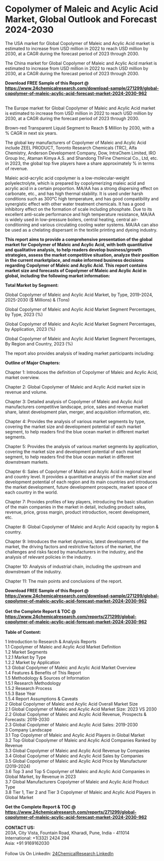 <h1>Copolymer of Maleic and Acylic Acid Market, Global Outlook and Forecast 2024-2030</h1><p>The USA market for Global Copolymer of Maleic and Acylic Acid market is estimated to increase from USD million in 2022 to reach USD million by 2030, at a CAGR during the forecast period of 2023 through 2030.</p><p>
</p><p>The China market for Global Copolymer of Maleic and Acylic Acid market is estimated to increase from USD million in 2022 to reach USD million by 2030, at a CAGR during the forecast period of 2023 through 2030.</p><div><b>Download FREE Sample of this Report @ 
            <a href="https://www.24chemicalresearch.com/download-sample/271299/global-copolymer-of-maleic-acylic-acid-forecast-market-2024-2030-962">
            https://www.24chemicalresearch.com/download-sample/271299/global-copolymer-of-maleic-acylic-acid-forecast-market-2024-2030-962</a></b></div><br><p>
</p><p>The Europe market for Global Copolymer of Maleic and Acylic Acid market is estimated to increase from USD million in 2022 to reach USD million by 2030, at a CAGR during the forecast period of 2023 through 2030.</p><p>
Brown-red Transparent Liquid Segment to Reach $ Million by 2030, with a % CAGR in next six years.</p><p>
The global key manufacturers of Copolymer of Maleic and Acylic Acid include ZEEL PRODUCT, Toronto Research Chemicals (TRC), Alfa Chemistry, Anderson Development Company, Dow, IntraChem Limited, IRO Group Inc, Ataman Kimya A.S. and Shandong ThFine Chemical Co., Ltd, etc. in 2023, the global top five players have a share approximately % in terms of revenue.</p><p>
Maleic acid-acrylic acid copolymer is a low-molecular-weight polyelectrolyte, which is prepared by copolymerizing maleic acid and acrylic acid in a certain proportion. MA/AA has a strong dispersing effect on carbonate, etc., and has high thermal stability. It is used under harsh conditions such as 300°C high temperature, and has good compatibility and synergistic effect with other water treatment chemicals. It has a good inhibitory effect on the formation of scale including phosphate. Due to its excellent anti-scale performance and high temperature resistance, MA/AA is widely used in low-pressure boilers, central heating, central air-conditioning and various circulating cooling water systems. MA/AA can also be used as a chelating dispersant in the textile printing and dyeing industry.</p><p>
<strong>This report aims to provide a comprehensive presentation of the global market for Copolymer of Maleic and Acylic Acid, with both quantitative and qualitative analysis, to help readers develop business/growth strategies, assess the market competitive situation, analyze their position in the current marketplace, and make informed business decisions regarding Copolymer of Maleic and Acylic Acid. This report contains market size and forecasts of Copolymer of Maleic and Acylic Acid in global, including the following market information:</strong></p><p>
</p><p>
<strong>Total Market by Segment:</strong></p><p>
Global Copolymer of Maleic and Acylic Acid Market, by Type, 2019-2024, 2025-2030 ($ Millions) &amp; (Tons)</p><p>
Global Copolymer of Maleic and Acylic Acid Market Segment Percentages, by Type, 2023 (%)</p><p>
</p><p>
Global Copolymer of Maleic and Acylic Acid Market Segment Percentages, by Application, 2023 (%)</p><p>
</p><p>
Global Copolymer of Maleic and Acylic Acid Market Segment Percentages, By Region and Country, 2023 (%)</p><p>
</p><p>
The report also provides analysis of leading market participants including:</p><p>
</p><p>
</p><p>
</p><p><strong>Outline of Major Chapters:</strong></p><p>
</p><p>Chapter 1: Introduces the definition of Copolymer of Maleic and Acylic Acid, market overview.</p><p>
Chapter 2: Global Copolymer of Maleic and Acylic Acid market size in revenue and volume.</p><p>
Chapter 3: Detailed analysis of Copolymer of Maleic and Acylic Acid manufacturers competitive landscape, price, sales and revenue market share, latest development plan, merger, and acquisition information, etc.</p><p>
Chapter 4: Provides the analysis of various market segments by type, covering the market size and development potential of each market segment, to help readers find the blue ocean market in different market segments.</p><p>
Chapter 5: Provides the analysis of various market segments by application, covering the market size and development potential of each market segment, to help readers find the blue ocean market in different downstream markets.</p><p>
Chapter 6: Sales of Copolymer of Maleic and Acylic Acid in regional level and country level. It provides a quantitative analysis of the market size and development potential of each region and its main countries and introduces the market development, future development prospects, market space of each country in the world.</p><p>
Chapter 7: Provides profiles of key players, introducing the basic situation of the main companies in the market in detail, including product sales, revenue, price, gross margin, product introduction, recent development, etc.</p><p>
Chapter 8: Global Copolymer of Maleic and Acylic Acid capacity by region &amp; country.</p><p>
Chapter 9: Introduces the market dynamics, latest developments of the market, the driving factors and restrictive factors of the market, the challenges and risks faced by manufacturers in the industry, and the analysis of relevant policies in the industry.</p><p>
Chapter 10: Analysis of industrial chain, including the upstream and downstream of the industry.</p><p>
Chapter 11: The main points and conclusions of the report.</p><div><b>Download FREE Sample of this Report @ 
            <a href="https://www.24chemicalresearch.com/download-sample/271299/global-copolymer-of-maleic-acylic-acid-forecast-market-2024-2030-962">
            https://www.24chemicalresearch.com/download-sample/271299/global-copolymer-of-maleic-acylic-acid-forecast-market-2024-2030-962</a></b></div><br><div><b>Get the Complete Report & TOC @ 
            <a href="https://www.24chemicalresearch.com/reports/271299/global-copolymer-of-maleic-acylic-acid-forecast-market-2024-2030-962">
            https://www.24chemicalresearch.com/reports/271299/global-copolymer-of-maleic-acylic-acid-forecast-market-2024-2030-962</a></b></div><br>
            <b>Table of Content:</b><p>1 Introduction to Research & Analysis Reports<br />
    1.1 Copolymer of Maleic and Acylic Acid Market Definition<br />
    1.2 Market Segments<br />
        1.2.1 Market by Type<br />
        1.2.2 Market by Application<br />
    1.3 Global Copolymer of Maleic and Acylic Acid Market Overview<br />
    1.4 Features & Benefits of This Report<br />
    1.5 Methodology & Sources of Information<br />
        1.5.1 Research Methodology<br />
        1.5.2 Research Process<br />
        1.5.3 Base Year<br />
        1.5.4 Report Assumptions & Caveats<br />
2 Global Copolymer of Maleic and Acylic Acid Overall Market Size<br />
    2.1 Global Copolymer of Maleic and Acylic Acid Market Size: 2023 VS 2030<br />
    2.2 Global Copolymer of Maleic and Acylic Acid Revenue, Prospects & Forecasts: 2019-2030<br />
    2.3 Global Copolymer of Maleic and Acylic Acid Sales: 2019-2030<br />
3 Company Landscape<br />
    3.1 Top Copolymer of Maleic and Acylic Acid Players in Global Market<br />
    3.2 Top Global Copolymer of Maleic and Acylic Acid Companies Ranked by Revenue<br />
    3.3 Global Copolymer of Maleic and Acylic Acid Revenue by Companies<br />
    3.4 Global Copolymer of Maleic and Acylic Acid Sales by Companies<br />
    3.5 Global Copolymer of Maleic and Acylic Acid Price by Manufacturer (2019-2024)<br />
    3.6 Top 3 and Top 5 Copolymer of Maleic and Acylic Acid Companies in Global Market, by Revenue in 2023<br />
    3.7 Global Manufacturers Copolymer of Maleic and Acylic Acid Product Type<br />
    3.8 Tier 1, Tier 2 and Tier 3 Copolymer of Maleic and Acylic Acid Players in Global Market<br />
    </p><div><b>Get the Complete Report & TOC @ 
            <a href="https://www.24chemicalresearch.com/reports/271299/global-copolymer-of-maleic-acylic-acid-forecast-market-2024-2030-962">
            https://www.24chemicalresearch.com/reports/271299/global-copolymer-of-maleic-acylic-acid-forecast-market-2024-2030-962</a></b></div><br><b>CONTACT US:</b><br>
            203A, City Vista, Fountain Road, Kharadi, Pune, India - 411014<br>
            International: +1(332) 2424 294<br>
            Asia: +91 9169162030 <br><br>
            Follow Us On LinkedIn: <a href="https://www.linkedin.com/company/24chemicalresearch/">24ChemicalResearch LinkedIn</a>
